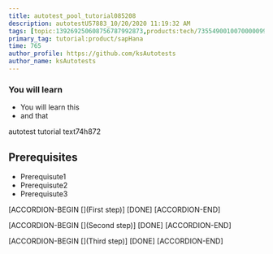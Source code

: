 ```yaml
---
title: autotest_pool_tutorial085208
description: autotestU57883_10/20/2020 11:19:32 AM
tags: [topic:139269250608756787992873,products:tech/73554900100700000996,tutorial:experience/advanced]
primary_tag: tutorial:product/sapHana
time: 765
author_profile: https://github.com/ksAutotests
author_name: ksAutotests
---
```

### You will learn
- You will learn this
- and that

autotest tutorial text74h872

## Prerequisites
- Prerequisute1
- Prerequisute2
- Prerequisute3

[ACCORDION-BEGIN [](First step)]
[DONE]
[ACCORDION-END]

[ACCORDION-BEGIN [](Second step)]
[DONE]
[ACCORDION-END]

[ACCORDION-BEGIN [](Third step)]
[DONE]
[ACCORDION-END]

